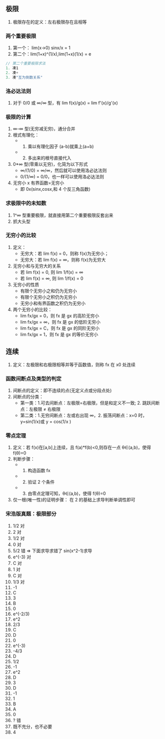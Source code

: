 ## 极限

1. 极限存在的定义：左右极限存在且相等

### 两个重要极限

1. 第一个： lim(x->0) sinx/x = 1
2. 第二个：lim(1+x)^(1/x),lim(1+x)(1/x) = e

```js
// 第二个重要极限求法
1. 凑1
2. 凑+
3. 凑"互为倒数关系"
```

### 洛必达法则

1. 对于 0/0 或 ∞/∞ 型，有 lim f(x)/g(x) = lim f'(x)/g'(x)

### 极限的计算

1. ∞-∞ 型(无穷减无穷)，通分合并
2. 根式有理化：
   - 1. 乘以有理化因子 (a-b)就乘上(a+b)
   - 2. 多出来的根号直接代入
3. 0\*∞ 型(零乘以无穷)，化简为以下形式
   - ∞/(1/0) = ∞/∞，然后就可以使用洛必达法则
   - 0/(1/∞) = 0/0，也一样可以使用洛必达法则
4. 无穷小 x 有界函数=无穷小
   - 即 0x(sinx,cosx,和 4 个反三角函数)

### 求极限中的未知数

1. 1^∞ 型重要极限，就直接用第二个重要极限反套出来
2. 抓大头型

### 无穷小的比较

1. 定义：
   - 无穷大：若 lim f(x) = 0，则称 f(x)为无穷小；
   - 无穷大：若 lim f(x) = ∞，则称 f(x)为无穷大
2. 无穷小和与无穷大的关系
   - 若 lim f(x) = 0, 则 lim 1/f(x) = ∞
   - 若 lim f(x) = ∞, 则 lim 1/f(x) = 0
3. 无穷小的性质
   - 有限个无穷小之和仍为无穷小
   - 有限个无穷小之积仍为无穷小
   - 无穷小和有界函数之积仍为无穷小
4. 两个无穷小的比较：
   - lim fx/gx = 0，则 fx 是 gx 的高阶无穷小
   - lim fx/gx = ∞，则 fx 是 gx 的低阶无穷小
   - lim fx/gx = C，则 fx 是 gx 的同阶无穷小
   - lim fx/gx = 1，则 fx 是 gx 的等价无穷小

## 连续

1. 定义：左极限和右极限相等并等于函数值，则称 fx 在 x0 处连续

### 函数间断点及类型的判定

1. 间断点的定义：即不连续的点(无定义点或分段点处)
2. 间断点的分类：
   - 第一类：1.可去间断点：左极限=右极限，但是和定义不一致; 2. 跳跃间断点：左极限 ≠ 右极限
   - 第二类：1.无穷间断点：左或右出现 ∞，2. 振荡间断点：x=0 时，y=sin(1/x)或 y = cos(1/x )

### 零点定理

1. 定义：若 f(x)在[a,b]上连续，且 f(a)\*f(b)<0,则存在一点 θ∈(a,b)，使得 f(θ)=0
2. 判断步骤：
   - 1. 构造函数 fx
   - 2. 验证 2 个条件
   - 3. 由零点定理可知，θ∈(a,b)，使得 f(θ)=0
3. 仅一根(唯一性)的证明步骤：
   在 2 的基础上求导判断单调性即可

### 宋浩版真题：极限部分

1. 1/2 对
2. 2 对
3. 1/2 对
4. 0 对
5. 5/2 错 => 下面求导求错了 sin(x^2-1)求导
6. e^(-3) 对
7. C 对
8. 1 对
9. C 对
10. 1/3 对
11. -1
12. C
13. 3
14. B
15. 0
16. e^(-2/3)
17. e^2
18. 2/3
19. C
20. D
21. 0
22. e^(-3)
23. -4/3
24. D
25. 1/2
26. -1
27. e^2
28. D
29. 3
30. D
31. -1
32. 1
33. B
34. A
35. 0
36. ? 错
37. 既不充分，也不必要
38. 4
